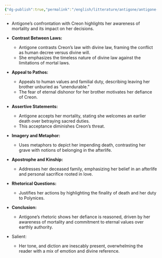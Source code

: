 ```yaml
---
{"dg-publish":true,"permalink":"/english/litterature/antigone/antigone-language-audit/antigone-language-audit/"}
---
```


- Antigone’s confrontation with Creon highlights her awareness of mortality and its impact on her decisions.
  
- **Contrast Between Laws:**
  - Antigone contrasts Creon’s law with divine law, framing the conflict as human decree versus divine will.
  - She emphasizes the timeless nature of divine law against the limitations of mortal laws.

- **Appeal to Pathos:**
  - Appeals to human values and familial duty, describing leaving her brother unburied as “unendurable.”
  - The fear of eternal dishonor for her brother motivates her defiance of Creon.

- **Assertive Statements:**
  - Antigone accepts her mortality, stating she welcomes an earlier death over betraying sacred duties.
  - This acceptance diminishes Creon’s threat.

- **Imagery and Metaphor:**
  - Uses metaphors to depict her impending death, contrasting her grave with notions of belonging in the afterlife.

- **Apostrophe and Kinship:**
  - Addresses her deceased family, emphasizing her belief in an afterlife and personal sacrifice rooted in love.

- **Rhetorical Questions:**
  - Justifies her actions by highlighting the finality of death and her duty to Polynices.

- **Conclusion:**
  - Antigone’s rhetoric shows her defiance is reasoned, driven by her awareness of mortality and commitment to eternal values over earthly authority.

- Salient:
	- Her tone, and diction are inescably present, overwhelming the reader with a mix of emotion and divine reference. 